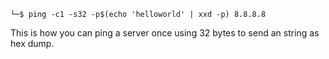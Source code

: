 ```shell
└─$ ping -c1 -s32 -p$(echo 'helloworld' | xxd -p) 8.8.8.8

```
This is how you can ping a server once using 32 bytes to send an string as hex dump.